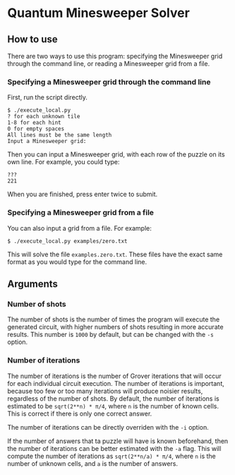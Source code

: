 # Quantum Minesweeper Solver

## How to use

There are two ways to use this program: specifying the Minesweeper grid through
the command line, or reading a Minesweeper grid from a file.

### Specifying a Minesweeper grid through the command line

First, run the script directly.

```
$ ./execute_local.py
? for each unknown tile
1-8 for each hint
0 for empty spaces
All lines must be the same length
Input a Minesweeper grid:
```

Then you can input a Minesweeper grid, with each row of the puzzle on its
own line.
For example, you could type:

```
???
221
```

When you are finished, press enter twice to submit.

### Specifying a Minesweeper grid from a file

You can also input a grid from a file. For example:

```
$ ./execute_local.py examples/zero.txt
```

This will solve the file `examples.zero.txt`.
These files have the exact same format as you would type for the command line.

## Arguments

### Number of shots

The number of shots is the number of times the program will execute the generated
circuit, with higher numbers of shots resulting in more accurate results. This number
is `1000` by default, but can be changed with the `-s` option.

### Number of iterations

The number of iterations is the number of Grover iterations that will occur for each
individual circuit execution. The number of iterations is important, because too few
or too many iterations will produce noisier results, regardless of the number of shots.
By default, the number of iterations is estimated to be `sqrt(2**n) * π/4`, where `n`
is the number of known cells. This is correct if there is only one correct answer.

The number of iterations can be directly overriden with the `-i` option.

If the number of answers that ta puzzle will have is known beforehand, then the
number of iterations can be better estimated with the `-a` flag.
This will compute the number of iterations
as `sqrt(2**n/a) * π/4`, where `n` is the number of unknown cells, and `a` is the
number of answers.